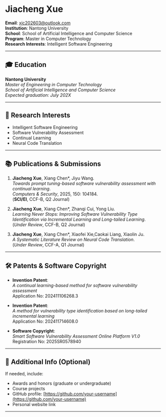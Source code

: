 # Jiacheng Xue

**Email**: xjc202603@outlook.com  
**Institution**: Nantong University  
**School**: School of Artificial Intelligence and Computer Science  
**Program**: Master in Computer Technology  
**Research Interests**: Intelligent Software Engineering

---

## 🎓 Education

**Nantong University**  
*Master of Engineering in Computer Technology*  
*School of Artificial Intelligence and Computer Science*  
*Expected graduation: July 202X*

---

## 🔬 Research Interests

- Intelligent Software Engineering  
- Software Vulnerability Assessment  
- Continual Learning  
- Neural Code Translation  

---

## 📚 Publications & Submissions

1. **Jiacheng Xue**, Xiang Chen\*, Jiyu Wang.  
   *Towards prompt tuning-based software vulnerability assessment with continual learning*.  
   _Computers & Security_, 2025, 150: 104184.  
   (**SCI/EI**, CCF-B, Q2 Journal)

2. **Jiacheng Xue**, Xiang Chen\*, Zhanqi Cui, Yong Liu.  
   *Learning Never Stops: Improving Software Vulnerability Type Identification via Incremental Learning and Long-tailed Learning*.  
   (_Under Review_, CCF-B, Q2 Journal)

3. **Jiacheng Xue**, Xiang Chen\*, Xiaofei Xie,Caokai Liang, Xiaolin Ju.  
   *A Systematic Literature Review on Neural Code Translation*.  
   (_Under Review_, CCF-A, Q1 Journal)

---

## 🛠️ Patents & Software Copyright

- **Invention Patent**:  
  _A continual learning-based method for software vulnerability assessment_  
  Application No: 202411106268.3

- **Invention Patent**:  
  _A method for vulnerability type identification based on long-tailed incremental learning_  
  Application No: 202411714608.0

- **Software Copyright**:  
  _Smart Software Vulnerability Assessment Online Platform V1.0_  
  Registration No: 2025SR0578940

---

## 📎 Additional Info (Optional)

If needed, include:
- Awards and honors (graduate or undergraduate)
- Course projects
- GitHub profile: [https://github.com/your-username](https://github.com/your-username)
- Personal website link

---
